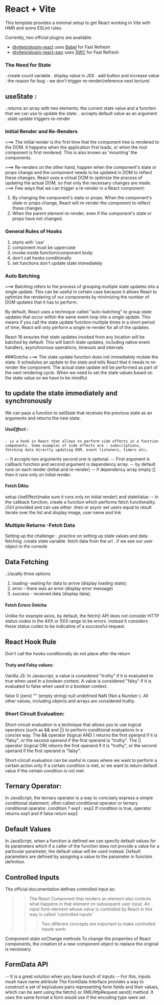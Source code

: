 # React + Vite

This template provides a minimal setup to get React working in Vite with HMR and some ESLint rules.

Currently, two official plugins are available:

- [@vitejs/plugin-react](https://github.com/vitejs/vite-plugin-react/blob/main/packages/plugin-react/README.md) uses [Babel](https://babeljs.io/) for Fast Refresh
- [@vitejs/plugin-react-swc](https://github.com/vitejs/vite-plugin-react-swc) uses [SWC](https://swc.rs/) for Fast Refresh

### The Need for State

. create count variable
. display value in JSX
. add button and increase value
. the reason for bug - we don't trigger re-render(reference next lecture)

## useState :

. returns an array with two elements; the current state value and a function that we can use to update the state.
. accepts default value as an argument
. state update triggers re-render

### Initial Render and Re-Renders

===> The initial render is the first time that the component tree is rendered to the DOM. It happens when the application first loads, or when the root component is first rendered. This is also known as 'mounting' the components.

===> Re-renders on the other hand, happen when the component's state or props change and the component needs to be updated in DOM to reflect these changes. React uses a virtual DOM to optimize the process of updating the actual DOM, so that only the necessary changes are made.
===> Few ways that we can trigger a re-render in a React component:

1. By changing the component's state or props. When the component's state or props change, React will re-render the component to reflect these changes.
2. When the parent element re-render, even if the component's state or props have not changed.

### General Rules of Hooks

1. starts with 'use'
2. component must be uppercase
3. invoke inside function/component body
4. don't call hooks conditionally
5. set functions don't update state immediately

<!-- Rendering the list -->

### Auto Batching

===> Batching refers to the process of grouping multiple state updates into a single update. This can be useful in certain case because it allows React to optimize the rendering of our components by minimizing the number of DOM updates that it has to perform.

By default, React uses a technique called "auto-batching" to group state updates that occur within the same event loop into a single update. This means if you call the state update function multiple times in a short period of time, React will only perform a single re-render for all of the updates.

React 18 ensures that state updates invoked from any location will be batched by default. This will batch state updates, including native event handlers, asynchronous operations, timeouts and intervals

###Gotcha
===> The state update function does not immediately mutate the state. It schedules an update to the state and tells React that it needs to re-render the component. The actual state update will be performed as part of the next rendering cycle. When we need to set the state values based on the state value so we have to be mindful.

## to update the state immediately and synchronously

We can pass a function to setState that receives the previous state as an arguments and returns the new state.

##### UseEffect :

    - is a hook in React that allows to perform side effects in a function components. Some examples of side effects are : subscriptions, fetching data directly updating DOM, event listeners, timers etc;

-- It accepts two arguments second one is optional.
-- First argument is callback function and second argument is dependency array.
-- by default runs on each render (initial and re-render)
-- if dependency array empty [] then it runs only on initial render.

#### Fetch DAta:

setup UseEffect(make sure it runs only on initial render) and stateValue
-- In the callback function, create a function which performs fetch functionality.
//Url provided and can use either .then or async
set users equal to result
iterate over the list and display image, user name and link

### Multiple Returns -Fetch Data

Setting up the challenge : ,practice on setting up state values and data fetching
.create state variable
.fetch data from the url
. if we see our user object in the console

## Data Fetching

..Usually three options

1. loading- waiting for data to arrive (display loading state);
2. error - there was an error (display error message)
3. success - received data (display data);

#### Fetch Errors Gotcha

Unlike for example axios, by default, the fetch() API does not consider HTTP status codes in the 4XX or 5XX range to be errors. Instead it considers these status codes to be indicative of a successful request.

## React Hook Rule

Don't call the hooks conditionally
do not place after the return

#### Truty and Falsy values:

Vanilla JS:
In Javascript, a value is considered "truthy" if it is evaluated to true when used in a boolean context. A value is considered "falsy" if it is evaluated to false when used in a boolean context.

false 0 (zero) "" (empty string) null undefined NaN (Not a Number ). All other values, including objects and arrays are considered truthy.

### Short Circuit Evaluation:

Short-circuit evaluation is a technique that allows you to use logical operators (such as && and ||) to perform conditional evaluations in a concise way.
The && operator (logical AND ) returns the first operand if it is "falsy", or the second operand if the first operand is "truthy".
The || operator (logical OR) returns the first operand if it is "truthy", or the second operand if the first operand is "falsy".

Short-circuit evaluation can be useful in cases where we want to perform a certain action only if a certain condition is met, or we want to return default value if the certain condition is not met.

## Ternary Operator:

In JavaScript, the ternary operator is a way to concisely express a simple conditional statement, often called conditional operator or ternary conditional operator.
condition ? exp1 : exp2
If condition is true, operator returns exp1 and if false return exp2

## Default Values

In JavaScript, when a function is defined we can specify default values for its parameters which if a caller of the function does not provide a value for a particular parameter, the default value will be used instead. Default parameters are defined by assigning a value to the parameter in function definition.

## Controlled Inputs

The official documentation defines controlled input as:

> > The React Component that renders an element also controls what happens in that element on subsequent user input. An input form element whose value is controlled by React in this way is called 'controlled inputs'
> >
> > > Two different concepts are important to make controlled inputs work:

Component state
onChange methods
To change the properties of React components, the creation of a new component object to replace the original is necessary.

## FormData API

-- It is a great solution when you have bunch of inputs
-- For this, inputs mush have name attribute
The FormData Interface provides a way to construct a set of key/values pairs representing form fields and their values, which can be sent using the fetch() or XMLHttpRequest.send() method. It uses the same format a form would use if the encoding type were set .

